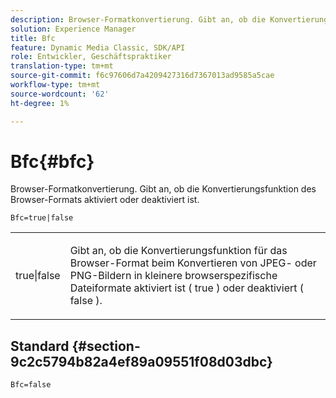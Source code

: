 ```yaml
---
description: Browser-Formatkonvertierung. Gibt an, ob die Konvertierungsfunktion des Browser-Formats aktiviert oder deaktiviert ist.
solution: Experience Manager
title: Bfc
feature: Dynamic Media Classic, SDK/API
role: Entwickler, Geschäftspraktiker
translation-type: tm+mt
source-git-commit: f6c97606d7a4209427316d7367013ad9585a5cae
workflow-type: tm+mt
source-wordcount: '62'
ht-degree: 1%

---
```



# Bfc{#bfc}

Browser-Formatkonvertierung. Gibt an, ob die Konvertierungsfunktion des Browser-Formats aktiviert oder deaktiviert ist.

<!--<a id="section_2768B2BEEE214676AA32F17E2A0E3343"></a>-->

`Bfc=true|false`

<table id="simpletable_998CF426296945FEA48D19E33B71A17E"> 
 <tr class="strow"> 
  <td class="stentry"> <p> <span class="codeph"> true|false  </span> </p> </td> 
  <td class="stentry"> <p>Gibt an, ob die Konvertierungsfunktion für das Browser-Format beim Konvertieren von JPEG- oder PNG-Bildern in kleinere browserspezifische Dateiformate aktiviert ist ( <span class="codeph"> true </span>) oder deaktiviert ( <span class="codeph"> false </span>). </p> </td> 
 </tr> 
</table>

## Standard {#section-9c2c5794b82a4ef89a09551f08d03dbc}

`Bfc=false`

